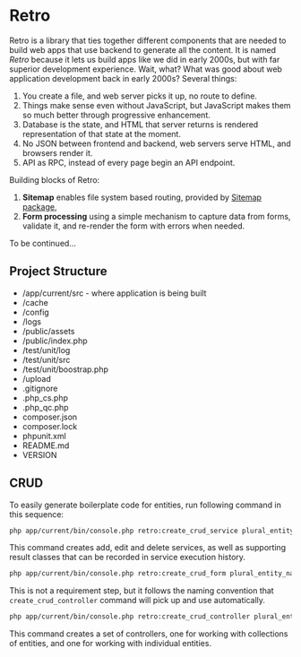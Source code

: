 # Retro

Retro is a library that ties together different components that are needed to build web apps that use backend to generate all the content. It is named *Retro* because it lets us build apps like we did in early 2000s, but with far superior development experience. Wait, what? What was good about web application development back in early 2000s? Several things:

1. You create a file, and web server picks it up, no route to define.
2. Things make sense even without JavaScript, but JavaScript makes them so much better through progressive enhancement.
3. Database is the state, and HTML that server returns is rendered representation of that state at the moment.
4. No JSON between frontend and backend, web servers serve HTML, and browsers render it.
5. API as RPC, instead of every page begin an API endpoint.

Building blocks of Retro:

1. **Sitemap** enables file system based routing, provided by [Sitemap package](https://github.com/activecollab/sitemap),
1. **Form processing** using a simple mechanism to capture data from forms, validate it, and re-render the form with errors when needed.

To be continued…

## Project Structure

* /app/current/src - where application is being built
* /cache
* /config
* /logs
* /public/assets
* /public/index.php
* /test/unit/log
* /test/unit/src
* /test/unit/boostrap.php
* /upload
* .gitignore
* .php_cs.php
* .php_qc.php
* composer.json
* composer.lock
* phpunit.xml
* README.md
* VERSION

## CRUD

To easily generate boilerplate code for entities, run following command in this sequence:

```bash
php app/current/bin/console.php retro:create_crud_service plural_entity_name BundleName
```

This command creates add, edit and delete services, as well as supporting result classes that can be recorded in service execution history.

```bash
php app/current/bin/console.php retro:create_crud_form plural_entity_name BundleName
```

This is not a requirement step, but it follows the naming convention that `create_crud_controller` command will pick up and use automatically.

```bash
php app/current/bin/console.php retro:create_crud_controller plural_entity_name BundleName
```

This command creates a set of controllers, one for working with collections of entities, and one for working with individual entities.
